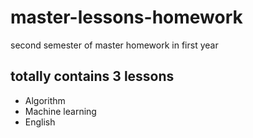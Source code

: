 # master-lessons-homework
second semester of master homework in first year
## totally contains 3 lessons
- Algorithm
- Machine learning
- English 
